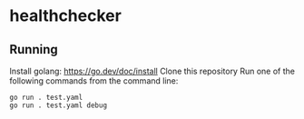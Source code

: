 # healthchecker

## Running
Install golang: https://go.dev/doc/install
Clone this repository
Run one of the following commands from the command line:

    go run . test.yaml
    go run . test.yaml debug 
